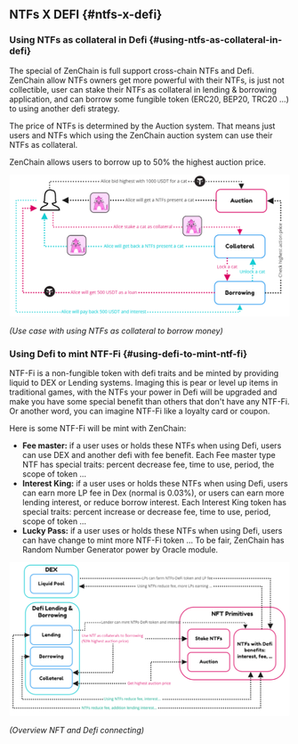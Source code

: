 ## NTFs X DEFI {#ntfs-x-defi}

### Using NTFs as collateral in Defi {#using-ntfs-as-collateral-in-defi}

The special of ZenChain is full support cross-chain NTFs and Defi. ZenChain allow NTFs owners get more powerful with their NTFs, is just not collectible, user can stake their NTFs as collateral in lending &amp; borrowing application, and can borrow some fungible token (ERC20, BEP20, TRC20 …) to using another defi strategy.

The price of NTFs is determined by the Auction system. That means just users and NTFs which using the ZenChain auction system can use their NTFs as collateral.

ZenChain allows users to borrow up to 50% the highest auction price.

![NTFs as collateral](./../assets/ntfsxdefi.png)

_(Use case with using NTFs as collateral to borrow money)_

### Using Defi to mint NTF-Fi {#using-defi-to-mint-ntf-fi}

NTF-Fi is a non-fungible token with defi traits and be minted by providing liquid to DEX or Lending systems. Imaging this is pear or level up items in traditional games, with the NTFs your power in Defi will be upgraded and make you have some special benefit than others that don&#039;t have any NTF-Fi. Or another word, you can imagine NTF-Fi like a loyalty card or coupon.

Here is some NTF-Fi will be mint with ZenChain:

*   **Fee master:** if a user uses or holds these NTFs when using Defi, users can use DEX and another defi with fee benefit. Each Fee master type NTF has special traits: percent decrease fee, time to use, period, the scope of token …
*   **Interest King:** if a user uses or holds these NTFs when using Defi, users can earn more LP fee in Dex (normal is 0.03%), or users can earn more lending interest, or reduce borrow interest. Each Interest King token has special traits: percent increase or decrease fee, time to use, period, scope of token …
*   **Lucky Pass:** if a user uses or holds these NTFs when using Defi, users can have change to mint more NTF-Fi token … To be fair, ZenChain has Random Number Generator power by Oracle module.

![Defi x NTFs](./../assets/ntfsxdefi2.png)

_(Overview NFT and Defi connecting)_